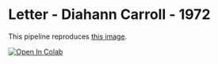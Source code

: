 # Letter - Diahann Carroll - 1972

This pipeline reproduces [this image]().

[![Open In Colab](https://colab.research.google.com/assets/colab-badge.svg)]()
